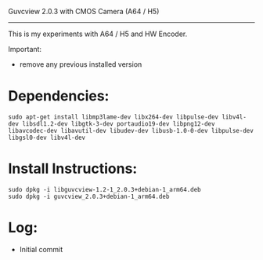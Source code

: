 Guvcview 2.0.3 with CMOS Camera (A64 / H5)
******************************************

This is my experiments with A64 / H5 and HW Encoder.

Important:
- remove any previous installed version


Dependencies:
=============

	sudo apt-get install libmp3lame-dev libx264-dev libpulse-dev libv4l-dev libsdl1.2-dev libgtk-3-dev portaudio19-dev libpng12-dev libavcodec-dev libavutil-dev libudev-dev libusb-1.0-0-dev libpulse-dev libgsl0-dev libv4l-dev


Install Instructions:
====================

	sudo dpkg -i libguvcview-1.2-1_2.0.3+debian-1_arm64.deb 
	sudo dpkg -i guvcview_2.0.3+debian-1_arm64.deb


Log:
===
- Initial commit
